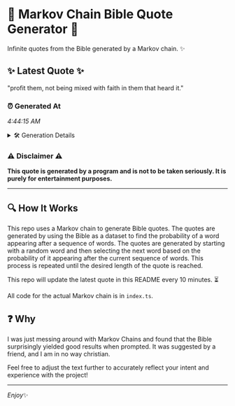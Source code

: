 # 📖 Markov Chain Bible Quote Generator 📖

Infinite quotes from the Bible generated by a Markov chain. ✨

## ✨ Latest Quote ✨
"profit them, not being mixed with faith in them that heard it."

### ⏰ Generated At
*4:44:15 AM*

<details>
    <summary>🛠️ Generation Details</summary>
    <p>
        <strong>🌱 Seed:</strong> profit<br>
        <strong>🔄 Iterations:</strong> 11<br>
        <strong>📜 Context History:</strong><br>[ profit ]: them,<br>[ profit, them, ]: not<br>[ profit, them,, not ]: being<br>[ profit, them,, not, being ]: mixed<br>[ profit, them,, not, being, mixed ]: with<br>[ profit, them,, not, being, mixed, with ]: faith<br>[ them,, not, being, mixed, with, faith ]: in<br>[ not, being, mixed, with, faith, in ]: them<br>[ being, mixed, with, faith, in, them ]: that<br>[ mixed, with, faith, in, them, that ]: heard<br>[ with, faith, in, them, that, heard ]: it.<br>
    </p>
</details>

### ⚠️ Disclaimer ⚠️
**This quote is generated by a program and is not to be taken seriously. It is purely for entertainment purposes.**

---

## 🔍 How It Works

This repo uses a Markov chain to generate Bible quotes. The quotes are generated by using the Bible as a dataset to find the probability of a word appearing after a sequence of words. The quotes are generated by starting with a random word and then selecting the next word based on the probability of it appearing after the current sequence of words. This process is repeated until the desired length of the quote is reached.

This repo will update the latest quote in this README every 10 minutes. ⏳

All code for the actual Markov chain is in `index.ts`.

## ❓ Why

I was just messing around with Markov Chains and found that the Bible surprisingly yielded good results when prompted. 
It was suggested by a friend, and I am in no way christian.

Feel free to adjust the text further to accurately reflect your intent and experience with the project!

---

*Enjoy*✨
